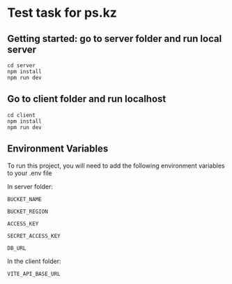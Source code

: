 # Test task for ps.kz


## Getting started: go to server folder and run local server

```
cd server
npm install
npm run dev
```

## Go to client folder and run localhost

```
cd client
npm install
npm run dev
```


## Environment Variables

To run this project, you will need to add the following environment variables to your .env file

In server folder:

`BUCKET_NAME`

`BUCKET_REGION`

`ACCESS_KEY`

`SECRET_ACCESS_KEY`

`DB_URL`

In the client folder:

`VITE_API_BASE_URL`